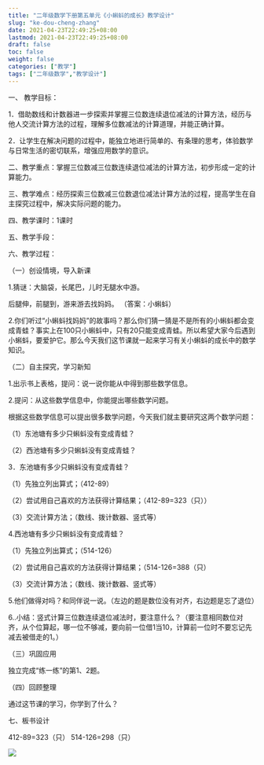 ```yaml
---
title: "二年级数学下册第五单元《小蝌蚪的成长》教学设计"
slug: "ke-dou-cheng-zhang"
date: 2021-04-23T22:49:25+08:00
lastmod: 2021-04-23T22:49:25+08:00
draft: false
toc: false
weight: false
categories: ["教学"]
tags: ["二年级数学","教学设计"]
---
```


一、 教学目标：

1．借助数线和计数器进一步探索并掌握三位数连续退位减法的计算方法，经历与他人交流计算方法的过程，理解多位数减法的计算道理，并能正确计算。

2．让学生在解决问题的过程中，能独立地进行简单的、有条理的思考，体验数学与日常生活的密切联系，增强应用数学的意识。

二、教学重点：掌握三位数减三位数连续退位减法的计算方法，初步形成一定的计算能力。

三、教学难点：经历探索三位数减三位数退位减法计算方法的过程，提高学生在自主探究过程中，解决实际问题的能力。

四、教学课时：1课时

五、教学手段：

六、教学过程：

（一）创设情境，导入新课

1.猜谜：大脑袋，长尾巴，儿时无腿水中游。

后腿伸，前腿到，游来游去找妈妈。     （答案：小蝌蚪）

2.你们听过“小蝌蚪找妈妈”的故事吗？那么你们猜一猜是不是所有的小蝌蚪都会变成青蛙？事实上在100只小蝌蚪中，只有20只能变成青蛙。所以希望大家今后遇到小蝌蚪，要爱护它。那么今天我们这节课就一起来学习有关小蝌蚪的成长中的数学知识。

（二）自主探究，学习新知

1.出示书上表格，提问：说一说你能从中得到那些数学信息。

2.提问：从这些数学信息中，你能提出哪些数学问题。

根据这些数学信息可以提出很多数学问题，今天我们就主要研究这两个数学问题：

（1）东池塘有多少只蝌蚪没有变成青蛙？

（2）西池塘有多少只蝌蚪没有变成青蛙？

3．东池塘有多少只蝌蚪没有变成青蛙？

（1）先独立列出算式；（412-89）

（2）尝试用自己喜欢的方法获得计算结果；（412-89=323（只））

（3）交流计算方法；（数线、拨计数器、竖式等）

4.西池塘有多少只蝌蚪没有变成青蛙？

（1）先独立列出算式；（514-126）

（2）尝试用自己喜欢的方法获得计算结果；（514-126=388（只）

（3）交流计算方法；（数线、拨计数器、竖式等）

5.他们做得对吗？和同伴说一说。（左边的题是数位没有对齐，右边题是忘了退位）

6..小结：竖式计算三位数连续退位减法时，要注意什么？（要注意相同数位对齐，从个位算起，哪一位不够减，要向前一位借1当10，计算前一位时不要忘记先减去被借走的1。）

（三）巩固应用

独立完成“练一练”的第1、2题。

（四）回顾整理

通过这节课的学习，你学到了什么？

七、板书设计

412-89=323（只） 514-126=298（只）

![](https://cdn.jsdelivr.net/gh/iwyang/pic/20210605225157.jpg) 

